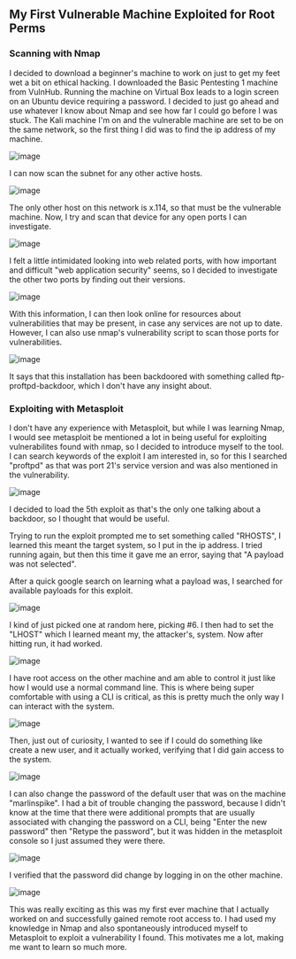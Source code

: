 ## My First Vulnerable Machine Exploited for Root Perms

### Scanning with Nmap

I decided to download a beginner's machine to work on just to get my feet wet a bit on ethical hacking. I downloaded the Basic Pentesting 1 machine from VulnHub.
Running the machine on Virtual Box leads to a login screen on an Ubuntu device requiring a password.
I decided to just go ahead and use whatever I know about Nmap and see how far I could go before I was stuck.
The Kali machine I'm on and the vulnerable machine are set to be on the same network, so the first thing I did was to find the ip address of my machine.

![image](https://github.com/rat-v/Vulnerable-Machines/assets/169432484/7c599064-efbc-44aa-8a62-86f97bf07a24)

I can now scan the subnet for any other active hosts.

![image](https://github.com/rat-v/Vulnerable-Machines/assets/169432484/ce9dd2ae-27d9-42ba-b1b3-cb7ea000c8d8)

The only other host on this network is x.114, so that must be the vulnerable machine.
Now, I try and scan that device for any open ports I can investigate.

![image](https://github.com/rat-v/Vulnerable-Machines/assets/169432484/7ff7dbf7-bd56-4cc1-8a1e-ae8728362b72)

I felt a little intimidated looking into web related ports, with how important and difficult "web application security" seems, so I decided to investigate the other two ports by finding out their versions.

![image](https://github.com/rat-v/Vulnerable-Machines/assets/169432484/894ceb50-01e1-4427-a052-0601dc400def)

With this information, I can then look online for resources about vulnerabilities that may be present, in case any services are not up to date.
However, I can also use nmap's vulnerability script to scan those ports for vulnerabilities.

![image](https://github.com/rat-v/Vulnerable-Machines/assets/169432484/47709040-939c-4ab2-b41b-f665ba324bb0)

It says that this installation has been backdoored with something called ftp-proftpd-backdoor, which I don't have any insight about.

### Exploiting with Metasploit

I don't have any experience with Metasploit, but while I was learning Nmap, I would see metasploit be mentioned a lot in being useful for exploiting vulnerabilites found with nmap, so I decided to introduce myself to the tool.
I can search keywords of the exploit I am interested in, so for this I searched "proftpd" as that was port 21's service version and was also mentioned in the vulnerability.

![image](https://github.com/rat-v/Vulnerable-Machines/assets/169432484/a8ba0ae7-3019-4924-80c0-769953ec1d01)

I decided to load the 5th exploit as that's the only one talking about a backdoor, so I thought that would be useful.

Trying to run the exploit prompted me to set something called "RHOSTS", I learned this meant the target system, so I put in the ip address.
I tried running again, but then this time it gave me an error, saying that "A payload was not selected".

After a quick google search on learning what a payload was, I searched for available payloads for this exploit.

![image](https://github.com/rat-v/Vulnerable-Machines/assets/169432484/94e5d7c7-6efb-4ab0-b367-b2be0c4d1537)

I kind of just picked one at random here, picking #6.
I then had to set the "LHOST" which I learned meant my, the attacker's, system.
Now after hitting run, it had worked.

![image](https://github.com/rat-v/Vulnerable-Machines/assets/169432484/c68d0959-29af-4c8e-8506-52974e96c962)

I have root access on the other machine and am able to control it just like how I would use a normal command line.
This is where being super comfortable with using a CLI is critical, as this is pretty much the only way I can interact with the system.

![image](https://github.com/rat-v/Vulnerable-Machines/assets/169432484/b32b6f19-82f8-4ac5-b025-196b6153dfb0)

Then, just out of curiosity, I wanted to see if I could do something like create a new user, and it actually worked, verifying that I did gain access to the system.

![image](https://github.com/rat-v/Vulnerable-Machines/assets/169432484/56c50c9a-6548-44ab-a26c-65bd7dc181e5)

I can also change the password of the default user that was on the machine "marlinspike".
I had a bit of trouble changing the password, because I didn't know at the time that there were additional prompts that are usually associated with changing the password on a CLI, being "Enter the new password" then "Retype the password", but it was hidden in the metasploit console so I just assumed they were there.

![image](https://github.com/rat-v/Vulnerable-Machines/assets/169432484/eaae450f-0ee3-4d4d-8606-a09280de4e14)

I verified that the password did change by logging in on the other machine.

![image](https://github.com/rat-v/Vulnerable-Machines/assets/169432484/f5a2641d-7f85-4a8f-863a-53484f47200c)

This was really exciting as this was my first ever machine that I actually worked on and successfully gained remote root access to. I had used my knowledge in Nmap and also spontaneously introduced myself to Metasploit to exploit a vulnerability I found.
This motivates me a lot, making me want to learn so much more. 



